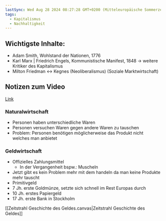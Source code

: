 ```yaml
---
lastSync: Wed Aug 28 2024 08:27:28 GMT+0200 (Mitteleuropäische Sommerzeit)
tags:
  - Kapitalismus
  - Nachhaltigkeit
---
```

## Wichtigste Inhalte:

- Adam Smith, Wohlstand der Nationen, 1776
- Karl Marx | Friedrich Engels, Kommunistische Manifest, 1848 -> weitere Kritiker des Kapitalismus
- Milton Friedman <-> Kegnes
  (Neoliberalismus)    (Soziale Marktwirtschaft)
## Notizen zum Video
[Link](https://www.youtube.com/watch?v=JQkqHsQ_YlE)
### Naturalwirtschaft

- Personen haben unterschiedliche Waren
- Personen versuchen Waren gegen andere Waren zu tauschen
- Problem: Personen benötigen möglicherweise das Produkt nicht welches man anbietet 
### Geldwirtschaft

- Offizielles Zahlungsmittel
	- In der Vergangenheit bspw.: Muscheln
- Jetzt gibt es kein Problem mehr mit dem handeln da man keine Produkte mehr tauscht
- Primitivgeld
- 7 Jh. erste Goldmünze, setzte sich schnell im Rest Europas durch
- 10 Jh. erstes Papiergeld
- 17 Jh. erste Bank in Stockholm

[[Zeitstrahl Geschichte des Geldes.canvas|Zeitstrahl Geschichte des Geldes]]